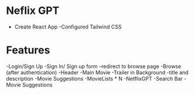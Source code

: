 # Neflix GPT

 - Create React App
 -Configured Tailwind CSS

 # Features
 -Login/Sign Up
    -Sign In/ Sign up form
    -redirect to browse page
 -Browse (after authentication)
    -Header
    -Main Movie
        -Trailer in Background
        -title and description
        -Movie Suggestions
            -MovieLists * N
 -NetflixGPT
    -Search Bar
    -Movie Suggestions
